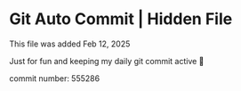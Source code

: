 # Git Auto Commit | Hidden File

This file was added Feb 12, 2025

Just for fun and keeping my daily git commit active 🤪

commit number: 555286
